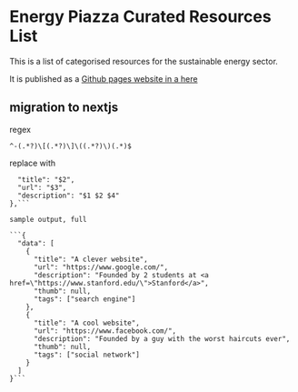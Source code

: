 # Energy Piazza Curated Resources List

This is a list of categorised resources for the sustainable energy sector.

It is published as a [Github pages website in a here](https://piazza.energy/curated-resource-list/)

## migration to nextjs

regex

`^-(.*?)\[(.*?)\]\((.*?)\)(.*)$`

replace with

```{
  "title": "$2", 
  "url": "$3",
  "description": "$1 $2 $4"
},```

sample output, full

```{
  "data": [
    {
      "title": "A clever website",
      "url": "https://www.google.com/",
      "description": "Founded by 2 students at <a href=\"https://www.stanford.edu/\">Stanford</a>",
      "thumb": null,
      "tags": ["search engine"]
    },
    {
      "title": "A cool website",
      "url": "https://www.facebook.com/",
      "description": "Founded by a guy with the worst haircuts ever",
      "thumb": null,
      "tags": ["social network"]
    }
  ]
}```
